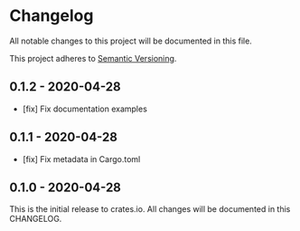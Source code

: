 # Changelog

All notable changes to this project will be documented in this file.

This project adheres to [Semantic Versioning](http://semver.org/spec/v2.0.0.html).


## 0.1.2 - 2020-04-28

- [fix] Fix documentation examples

## 0.1.1 - 2020-04-28

- [fix] Fix metadata in Cargo.toml

## 0.1.0 - 2020-04-28

This is the initial release to crates.io. All changes will be documented in
this CHANGELOG.
